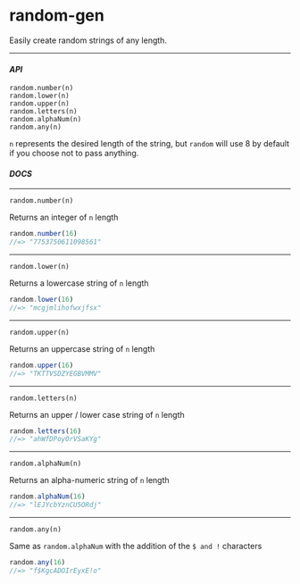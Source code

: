# random-gen

Easily create random strings of any length.

---

#### *API*      
`random.number(n)`        
`random.lower(n)`        
`random.upper(n)`        
`random.letters(n)`        
`random.alphaNum(n)`        
`random.any(n)`        

`n` represents the desired length of the string, but `random` will use 8 by default if you choose not to pass anything.         



#### *DOCS*       
---
`random.number(n)`      

Returns an integer of `n` length
```JavaScript
random.number(16)
//=> "7753750611098561"
```
---
`random.lower(n)`      

Returns a lowercase string of `n` length
```JavaScript
random.lower(16)
//=> "mcgjmlihofwxjfsx"
```
---
`random.upper(n)`      

Returns an uppercase string of `n` length
```JavaScript
random.upper(16)
//=> "TKTTVSDZYEGBVMMV"
```
---
`random.letters(n)`      

Returns an upper / lower case string of `n` length
```JavaScript
random.letters(16)
//=> "ahWfDPoyOrVSaKYg"
```
---
`random.alphaNum(n)`      

Returns an alpha-numeric string of `n` length
```JavaScript
random.alphaNum(16)
//=> "lEJYcbYznCU5ORdj"
```
---
`random.any(n)`      

Same as `random.alphaNum` with the addition of the `$ and !` characters
```JavaScript
random.any(16)
//=> "f$KgcADOIrEyxE!o"
```
